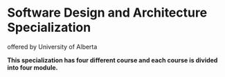 # Software Design and Architecture Specialization
offered by University of Alberta

**This specialization has four different course and each course is divided into four module.**
